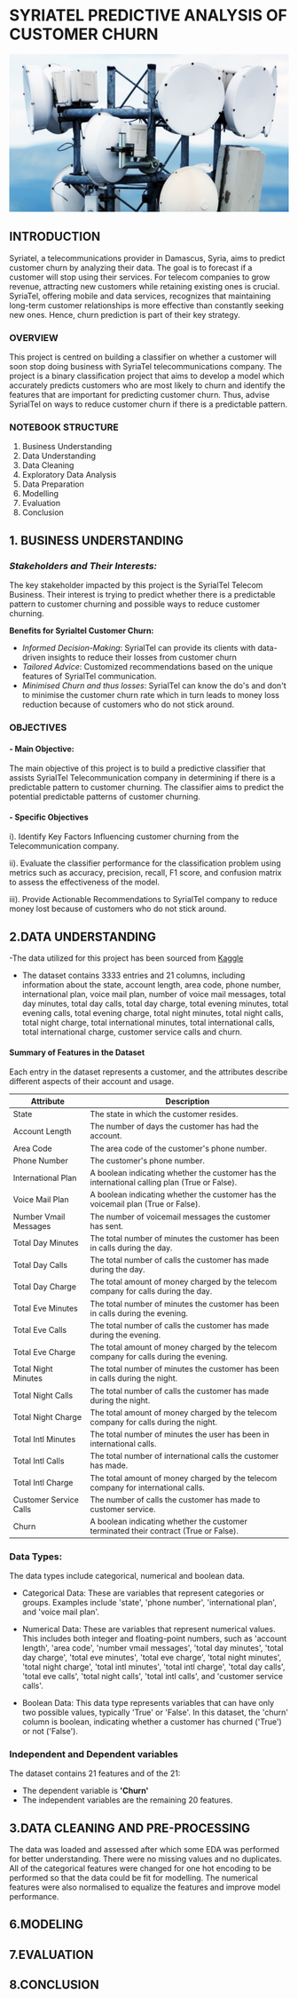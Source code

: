 
# SYRIATEL PREDICTIVE ANALYSIS OF CUSTOMER CHURN 
![Telecommunication Image](Telecomunication.jpg)

## INTRODUCTION
Syriatel, a telecommunications provider in Damascus, Syria, aims to predict customer churn by analyzing their data. The goal is to forecast if a customer will stop using their services. For telecom companies to grow revenue, attracting new customers while retaining existing ones is crucial. SyriaTel, offering mobile and data services, recognizes that maintaining long-term customer relationships is more effective than constantly seeking new ones. Hence, churn prediction is part of their key strategy.

### OVERVIEW
This project is centred on building a classifier on whether a customer will soon stop doing business with SyriaTel telecommunications company. The project is a binary classification project that aims to develop a model which accurately predicts customers who are most likely to churn and identify the features that are important for predicting customer churn. Thus, advise SyrialTel on ways to reduce customer churn if there is a predictable pattern.

### NOTEBOOK STRUCTURE
1. Business Understanding
2. Data Understanding
3. Data Cleaning
4. Exploratory Data Analysis
5. Data Preparation
6. Modelling
7. Evaluation
8. Conclusion

## 1. BUSINESS UNDERSTANDING
### *Stakeholders and Their Interests:* ###
The key stakeholder impacted by this project is the SyrialTel Telecom Business. Their interest is trying to predict whether there is a predictable pattern to customer churning and possible ways to reduce customer churning.

**Benefits for Syrialtel Customer Churn:**
- *Informed Decision-Making*: SyrialTel can provide its clients with data-driven insights to reduce their losses from customer churn 
- *Tailored Advice*: Customized recommendations based on the unique features of SyrialTel communication.
- *Minimised Churn and thus losses*: SyrialTel can know the do's and don't to minimise the customer churn rate which in turn leads to money loss reduction because of customers who do not stick around. 

### OBJECTIVES ###
#### - Main Objective: ####
The main objective of this project is to build a predictive classifier that assists SyrialTel Telecommunication company in determining if there is a predictable pattern to customer churning. The classifier aims to predict the potential predictable patterns of customer churning.

#### - Specific Objectives ####

i). Identify Key Factors Influencing customer churning from the Telecommunication company.

ii). Evaluate the classifier performance for the classification problem using metrics such as accuracy, precision, recall, F1 score, and confusion matrix to assess the effectiveness of the model.

iii). Provide Actionable Recommendations to SyrialTel company to reduce money lost because of customers who do not stick around.


## 2.DATA UNDERSTANDING
-The data utilized for this project has been sourced from [Kaggle](https://www.kaggle.com/becksddf/churn-in-telecoms-dataset)

- The dataset contains 3333 entries and 21 columns, including information about the state, account length, area code, phone number, international plan, voice mail plan, number of voice mail messages, total day minutes, total day calls, total day charge, total evening minutes, total evening calls, total evening charge, total night minutes, total night calls, total night charge, total international minutes, total international calls, total international charge, customer service calls and churn.

#### **Summary of Features in the Dataset**
Each entry in the dataset represents a customer, and the attributes describe different aspects of their account and usage.

| Attribute                | Description                                                                                     |
|--------------------------|-------------------------------------------------------------------------------------------------|
| State                    | The state in which the customer resides.                                                       |
| Account Length           | The number of days the customer has had the account.                                             |
| Area Code                | The area code of the customer's phone number.                                                    |
| Phone Number             | The customer's phone number.                                                                    |
| International Plan       | A boolean indicating whether the customer has the international calling plan (True or False).   |
| Voice Mail Plan          | A boolean indicating whether the customer has the voicemail plan (True or False).               |
| Number Vmail Messages    | The number of voicemail messages the customer has sent.                                          |
| Total Day Minutes        | The total number of minutes the customer has been in calls during the day.                        |
| Total Day Calls          | The total number of calls the customer has made during the day.                                   |
| Total Day Charge         | The total amount of money charged by the telecom company for calls during the day.               |
| Total Eve Minutes        | The total number of minutes the customer has been in calls during the evening.                    |
| Total Eve Calls          | The total number of calls the customer has made during the evening.                               |
| Total Eve Charge         | The total amount of money charged by the telecom company for calls during the evening.           |
| Total Night Minutes      | The total number of minutes the customer has been in calls during the night.                      |
| Total Night Calls        | The total number of calls the customer has made during the night.                                  |
| Total Night Charge       | The total amount of money charged by the telecom company for calls during the night.             |
| Total Intl Minutes       | The total number of minutes the user has been in international calls.                             |
| Total Intl Calls         | The total number of international calls the customer has made.                                     |
| Total Intl Charge        | The total amount of money charged by the telecom company for international calls.                 |
| Customer Service Calls   | The number of calls the customer has made to customer service.                                     |
| Churn                    | A boolean indicating whether the customer terminated their contract (True or False).              |

### Data Types: ###
The data types include categorical, numerical and boolean data.
- Categorical Data: These are variables that represent categories or groups. Examples include 'state', 'phone number', 'international plan', and 'voice mail plan'.

- Numerical Data: These are variables that represent numerical values. This includes both integer and floating-point numbers, such as 'account length', 'area code', 'number vmail messages', 'total day minutes', 'total day charge', 'total eve minutes', 'total eve charge', 'total night minutes', 'total night charge', 'total intl minutes', 'total intl charge', 'total day calls', 'total eve calls', 'total night calls', 'total intl calls', and 'customer service calls'.

- Boolean Data: This data type represents variables that can have only two possible values, typically 'True' or 'False'. In this dataset, the 'churn' column is boolean, indicating whether a customer has churned ('True') or not ('False').

### Independent and Dependent variables ###
The dataset contains 21 features and of the 21:
- The dependent variable is **'Churn'**
- The independent variables are the remaining 20 features.

## 3.DATA CLEANING AND PRE-PROCESSING
The data was loaded and assessed after which some EDA was performed for better understanding. There were no missing values and no duplicates. All of the categorical features were changed for one hot encoding to be performed so that the data could be fit for modelling. The numerical features were also normalised to equalize the features and improve model performance. 

## 6.MODELING
## 7.EVALUATION
## 8.CONCLUSION
